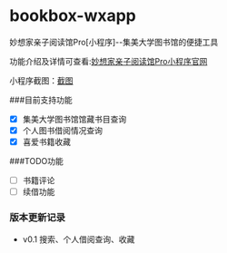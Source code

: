 # bookbox-wxapp
妙想家亲子阅读馆Pro[小程序]--集美大学图书馆的便捷工具

功能介绍及详情可查看:[妙想家亲子阅读馆Pro小程序官网](http://bookbox.toadw.cn)


小程序截图：[截图](https://github.com/ToadWoo/bookbox-wxapp/wiki/%E7%95%8C%E9%9D%A2%E6%88%AA%E5%9B%BE)

###目前支持功能
- [x] 集美大学图书馆馆藏书目查询
- [x] 个人图书借阅情况查询
- [x] 喜爱书籍收藏

###TODO功能
- [ ] 书籍评论
- [ ] 续借功能

### 版本更新记录

- v0.1 搜索、个人借阅查询、收藏

